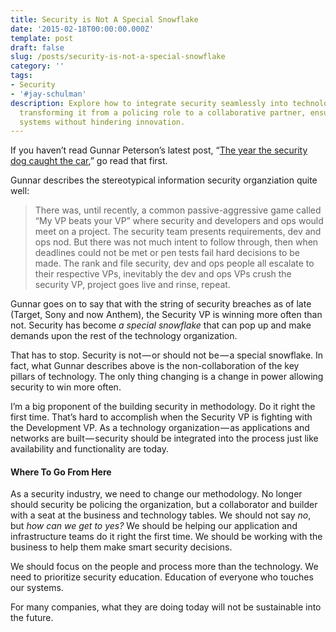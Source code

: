 ```yaml
---
title: Security is Not A Special Snowflake
date: '2015-02-18T00:00:00.000Z'
template: post
draft: false
slug: /posts/security-is-not-a-special-snowflake
category: ''
tags:
- Security
- '#jay-schulman'
description: Explore how to integrate security seamlessly into technology processes,
  transforming it from a policing role to a collaborative partner, ensuring robust
  systems without hindering innovation.
---
```

If you haven’t read Gunnar Peterson’s latest post, “[The year the security dog caught the car](http://1raindrop.typepad.com/1_raindrop/2015/02/the-year-the-security-dog-caught-the-car.html),” go read that first.

Gunnar describes the stereotypical information security organziation quite well:

> There was, until recently, a common passive-aggressive game called “My VP beats your VP” where security and developers and ops would meet on a project. The security team presents requirements, dev and ops nod. But there was not much intent to follow through, then when deadlines could not be met or pen tests fail hard decisions to be made. The rank and file security, dev and ops people all escalate to their respective VPs, inevitably the dev and ops VPs crush the security VP, project goes live and rinse, repeat.

Gunnar goes on to say that with the string of security breaches as of late (Target, Sony and now Anthem), the Security VP is winning more often than not. Security has become *a special snowflake* that can pop up and make demands upon the rest of the technology organization.

That has to stop. Security is not — or should not be — a special snowflake. In fact, what Gunnar describes above is the non-collaboration of the key pillars of technology. The only thing changing is a change in power allowing security to win more often.

I’m a big proponent of the building security in methodology. Do it right the first time. That’s hard to accomplish when the Security VP is fighting with the Development VP. As a technology organization — as applications and networks are built — security should be integrated into the process just like availability and functionality are today.

#### Where To Go From Here

As a security industry, we need to change our methodology. No longer should security be policing the organization, but a collaborator and builder with a seat at the business and technology tables. We should not say *no*, but *how can we get to yes?* We should be helping our application and infrastructure teams do it right the first time. We should be working with the business to help them make smart security decisions.

We should focus on the people and process more than the technology. We need to prioritize security education. Education of everyone who touches our systems.

For many companies, what they are doing today will not be sustainable into the future.